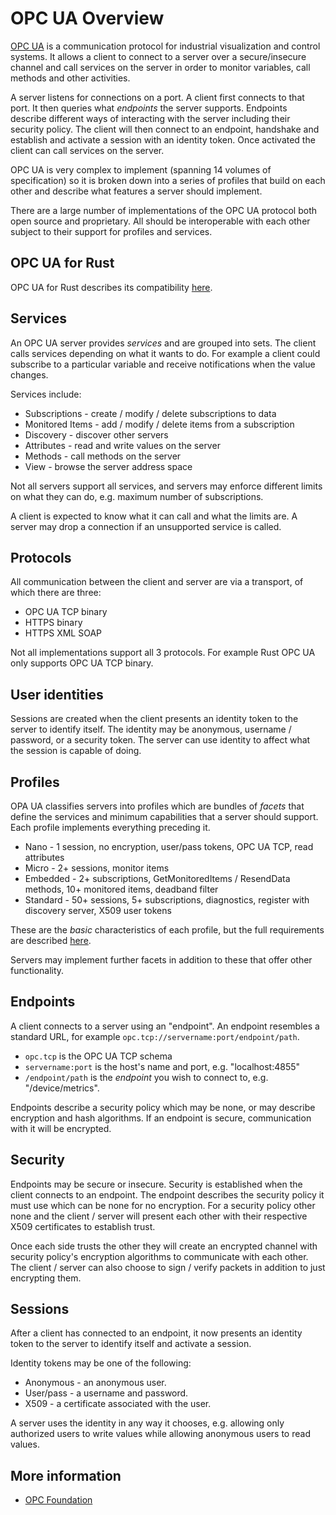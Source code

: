 # OPC UA Overview

[OPC UA](https://opcfoundation.org/) is a communication protocol for industrial visualization and control systems. It allows a client to connect to a server over a secure/insecure channel and call services on the server in order to monitor variables, call methods and other activities.

A server listens for connections on a port. A client first connects to that port. It then queries what _endpoints_ the server supports. Endpoints describe different ways of interacting with the server including their security policy. The client will then connect to an endpoint, handshake and establish and activate a session with an identity token. Once activated the client can call services on the server.

OPC UA is very complex to implement (spanning 14 volumes of specification) so it is broken down into a series of profiles that build on each other and describe what features a server should implement.

There are a large number of implementations of the OPC UA protocol both open source and proprietary. All should be interoperable with each other subject to their support for profiles and services.

## OPC UA for Rust

OPC UA for Rust describes its compatibility [here](./compatibility.md).

## Services

An OPC UA server provides _services_ and are grouped into sets. The client calls services depending on what it wants to do. For example a client could subscribe to a particular variable and receive notifications when the value changes.

Services include:

* Subscriptions - create / modify / delete subscriptions to data
* Monitored Items - add / modify / delete items from a subscription
* Discovery - discover other servers
* Attributes - read and write values on the server
* Methods - call methods on the server
* View - browse the server address space

Not all servers support all services, and servers may enforce different limits on what they can do, e.g. maximum number of subscriptions.

A client is expected to know what it can call and what the limits are. A server may drop a connection if an unsupported service is called.

## Protocols

All communication between the client and server are via a transport, of which there are three:

- OPC UA TCP binary
- HTTPS binary
- HTTPS XML SOAP

Not all implementations support all 3 protocols. For example Rust OPC UA only supports OPC UA TCP binary.

## User identities

Sessions are created when the client presents an identity token to the server to identify itself. The identity may be anonymous, username / password, or a security token. The server can use identity to affect what the session is capable of doing.

## Profiles

OPA UA classifies servers into profiles which are bundles of _facets_ that define the services and minimum capabilities that a server should support. Each profile implements everything preceding it. 

* Nano - 1 session, no encryption, user/pass tokens, OPC UA TCP, read attributes
* Micro - 2+ sessions, monitor items
* Embedded - 2+ subscriptions, GetMonitoredItems / ResendData methods, 10+ monitored items, deadband filter
* Standard - 50+ sessions, 5+ subscriptions, diagnostics, register with discovery server, X509 user tokens

These are the _basic_ characteristics of each profile, but the full requirements are described [here](https://apps.opcfoundation.org/profilereporting/).

Servers may implement further facets in addition to these that offer other functionality.

## Endpoints

A client connects to a server using an "endpoint". An endpoint resembles
a standard URL, for example `opc.tcp://servername:port/endpoint/path`.

* `opc.tcp` is the OPC UA TCP schema
* `servername:port` is the host's name and port, e.g. "localhost:4855"
* `/endpoint/path` is the _endpoint_ you wish to connect to, e.g. "/device/metrics".

Endpoints describe a security policy which may be none, or may describe encryption and hash algorithms. If an endpoint is secure, communication with it will be encrypted.

## Security

Endpoints may be secure or insecure. Security is established when the client connects to an endpoint. The endpoint describes the security policy it must use which can be none for no encryption. For a security policy other none and the client / server will present each other with their respective X509 certificates to establish trust.

Once each side trusts the other they will create an encrypted channel with security policy's encryption algorithms to communicate with each other. The client / server can also choose to sign / verify packets in addition to just encrypting them.

## Sessions

After a client has connected to an endpoint, it now presents an identity token to the server to identify itself and activate a session.

Identity tokens may be one of the following:

* Anonymous - an anonymous user.
* User/pass - a username and password.
* X509 - a certificate associated with the user.

A server uses the identity in any way it chooses, e.g. allowing only authorized users to write values while allowing anonymous users to read values.

## More information

* [OPC Foundation](https://opcfoundation.org/)

